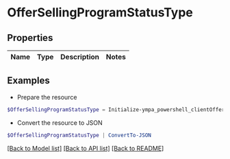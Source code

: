 # OfferSellingProgramStatusType
## Properties

Name | Type | Description | Notes
------------ | ------------- | ------------- | -------------

## Examples

- Prepare the resource
```powershell
$OfferSellingProgramStatusType = Initialize-ympa_powershell_clientOfferSellingProgramStatusType 
```

- Convert the resource to JSON
```powershell
$OfferSellingProgramStatusType | ConvertTo-JSON
```

[[Back to Model list]](../README.md#documentation-for-models) [[Back to API list]](../README.md#documentation-for-api-endpoints) [[Back to README]](../README.md)


